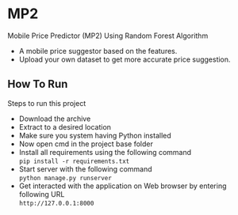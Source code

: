 # MP2
Mobile Price Predictor (MP2) Using Random Forest Algorithm
 - A mobile price suggestor based on the features.
 - Upload your own dataset to get more accurate price suggestion.

## How To Run
Steps to run this project
 - Download the archive
 - Extract to a desired location
 - Make sure you system having Python installed
 - Now open cmd in the project base folder
 - Install all requirements using the following command <br>
   `pip install -r requirements.txt`
 - Start server with the following command <br>
   `python manage.py runserver`
 - Get interacted with the application on Web browser by entering following URL <br>
   `http://127.0.0.1:8000`


